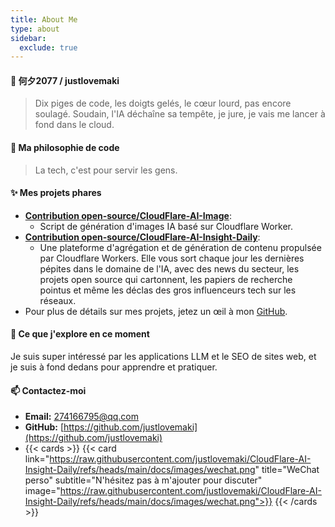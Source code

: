 ```yaml
---
title: About Me
type: about
sidebar:
  exclude: true
---
```

#### 👋 何夕2077 / justlovemaki

> Dix piges de code, les doigts gelés, le cœur lourd, pas encore soulagé.
> Soudain, l'IA déchaîne sa tempête, je jure, je vais me lancer à fond dans le cloud.

#### 🚀 Ma philosophie de code

> La tech, c'est pour servir les gens.

#### ✨ Mes projets phares

*   **[Contribution open-source/CloudFlare-AI-Image](https://github.com/justlovemaki/CloudFlare-AI-Image)**:
    *   Script de génération d'images IA basé sur Cloudflare Worker.
*   **[Contribution open-source/CloudFlare-AI-Insight-Daily](https://github.com/justlovemaki/CloudFlare-AI-Insight-Daily)**:
    *   Une plateforme d'agrégation et de génération de contenu propulsée par Cloudflare Workers. Elle vous sort chaque jour les dernières pépites dans le domaine de l'IA, avec des news du secteur, les projets open source qui cartonnent, les papiers de recherche pointus et même les déclas des gros influenceurs tech sur les réseaux.
*   Pour plus de détails sur mes projets, jetez un œil à mon [GitHub](https://github.com/justlovemaki).

#### 🌱 Ce que j'explore en ce moment

Je suis super intéressé par les applications LLM et le SEO de sites web, et je suis à fond dedans pour apprendre et pratiquer.

#### 📫 Contactez-moi

*   **Email:** [274166795@qq.com](mailto:274166795@qq.com)
*   **GitHub:** [https://github.com/justlovemaki](https://github.com/justlovemaki)
*   {{< cards >}}
    {{< card link="https://raw.githubusercontent.com/justlovemaki/CloudFlare-AI-Insight-Daily/refs/heads/main/docs/images/wechat.png" title="WeChat perso" subtitle="N'hésitez pas à m'ajouter pour discuter" image="https://raw.githubusercontent.com/justlovemaki/CloudFlare-AI-Insight-Daily/refs/heads/main/docs/images/wechat.png">}}
    {{< /cards >}}